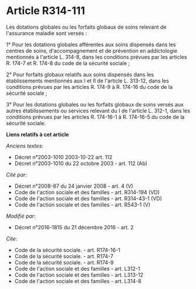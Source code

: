 # Article R314-111

Les dotations globales ou les forfaits globaux de soins relevant de l'assurance maladie sont versés : 

1° Pour les dotations globales afférentes aux soins dispensés dans les centres de soins, d'accompagnement et de prévention en
addictologie mentionnés à l'article L. 314-8, dans les conditions prévues par les articles R. 174-7 et R. 174-8 du code de la
sécurité sociale ; 

2° Pour  forfaits globaux relatifs aux soins  dispensés dans les établissements mentionnés aux I et II  de l'article L.
313-12, dans les conditions prévues par les articles R. 174-9 à R. 174-16 du code de la sécurité sociale ; 

3° Pour les dotations globales ou les forfaits globaux de soins versés aux autres établissements ou services relevant du I de
l'article L. 312-1, dans les conditions prévues par les articles R. 174-16-1 à R. 174-16-5 du code de la sécurité sociale.

**Liens relatifs à cet article**

_Anciens textes_:

  - Décret n°2003-1010 2003-10-22 art. 112
  - Décret n°2003-1010 du 22 octobre 2003 - art. 112 (Ab)

_Cité par_:

  - Décret n°2008-87 du 24 janvier 2008 - art. 4 (V)
  - Code de l'action sociale et des familles - art. R314-194 (VD)
  - Code de l'action sociale et des familles - art. R314-43-1 (VD)
  - Code de l'action sociale et des familles - art. R543-1 (V)

_Modifié par_:

  - Décret n°2016-1815 du 21 décembre 2016 - art. 2

_Cite_:

  - Code de la sécurité sociale. - art. R174-16-1
  - Code de la sécurité sociale. - art. R174-7
  - Code de la sécurité sociale. - art. R174-9
  - Code de l'action sociale et des familles - art. L312-1
  - Code de l'action sociale et des familles - art. L313-12
  - Code de l'action sociale et des familles - art. L314-8

